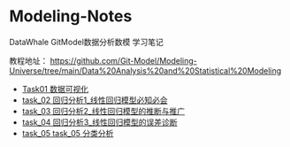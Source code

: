# Modeling-Notes
DataWhale GitModel数据分析数模 学习笔记

教程地址：
https://github.com/Git-Model/Modeling-Universe/tree/main/Data%20Analysis%20and%20Statistical%20Modeling


* [Task01 数据可视化](https://github.com/HeGanjie/Modeling-Notes/blob/main/task1_note.md)
* [task_02 回归分析1_线性回归模型必知必会](https://github.com/HeGanjie/Modeling-Notes/blob/main/task2_note.md)
* [task_03 回归分析2_线性回归模型的推断与推广](https://github.com/HeGanjie/Modeling-Notes/blob/main/task3_note.md)
* [task_04 回归分析3_线性回归模型的误差诊断](https://github.com/HeGanjie/Modeling-Notes/blob/main/task4_note.md)
* [task_05 task_05 分类分析](https://github.com/HeGanjie/Modeling-Notes/blob/main/task5_note.md)